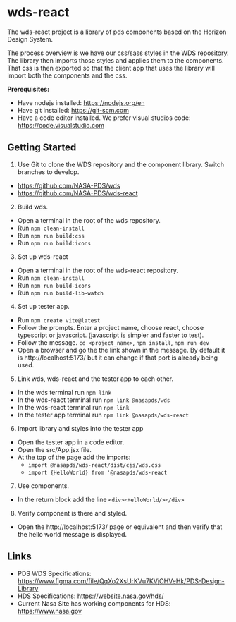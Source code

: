 # wds-react

The wds-react project is a library of pds components based on the Horizon Design System.

The process overview is we have our css/sass styles in the WDS repository. The library then imports those styles and applies them to the components. That css is then exported so that the client app that uses the library will import both the components and the css.

**Prerequisites:**
- Have nodejs installed: https://nodejs.org/en
- Have git installed: https://git-scm.com
- Have a code editor installed. We prefer visual studios code: https://code.visualstudio.com

## Getting Started
1. Use Git to clone the WDS repository and the component library. Switch branches to develop. 
  - https://github.com/NASA-PDS/wds
  - https://github.com/NASA-PDS/wds-react
2. Build wds.
  - Open a terminal in the root of the wds repository. 
  - Run `npm clean-install`
  - Run `npm run build:css`
  - Run `npm run build:icons`
3. Set up wds-react
  - Open a terminal in the root of the wds-react repository. 
  - Run `npm clean-install`
  - Run `npm run build-icons`
  - Run `npm run build-lib-watch`
4. Set up tester app.
  - Run `npm create vite@latest`
  - Follow the prompts. Enter a project name, choose react, choose typescript or javascript. (javascript is simpler and faster to test).
  - Follow the message. `cd <project_name>`, `npm install`, `npm run dev`
  - Open a browser and go the the link shown in the message. By default it is http://localhost:5173/ but it can change if that port is already being used.
5. Link wds, wds-react and the tester app to each other.
  - In the wds terminal run `npm link`
  - In the wds-react terminal run `npm link @nasapds/wds`
  - In the wds-react terminal run `npm link`
  - In the tester app terminal run `npm link @nasapds/wds-react`
6. Import library and styles into the tester app
  - Open the tester app in a code editor.
  - Open the src/App.jsx file.
  - At the top of the page add the imports:
    - `import @nasapds/wds-react/dist/cjs/wds.css`
    - `import {HelloWorld} from '@nasapds/wds-react`
7. Use components.
  - In the return block add the line `<div><HelloWorld/></div>`
8. Verify component is there and styled.
  - Open the http://localhost:5173/ page or equivalent and then verify that the hello world message is displayed.
    
## Links
- PDS WDS Specifications: https://www.figma.com/file/QqXo2XsUrKVu7KVjOHVeHk/PDS-Design-Library
- HDS Specifications: https://website.nasa.gov/hds/
- Current Nasa Site has working components for HDS: https://www.nasa.gov


